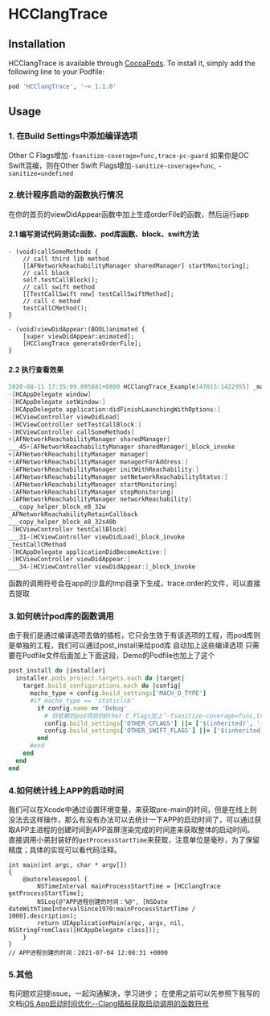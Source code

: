 # HCClangTrace

## Installation

HCClangTrace is available through [CocoaPods](https://cocoapods.org). To install
it, simply add the following line to your Podfile:

```ruby
pod 'HCClangTrace', '~> 1.1.0'
```

## Usage
### 1. 在Build Settings中添加编译选项
Other C Flags增加`-fsanitize-coverage=func,trace-pc-guard`
如果你是OC Swift混编，则在Other Swift Flags增加`-sanitize-coverage=func`,   `-sanitize=undefined`
### 2.统计程序启动的函数执行情况
在你的首页的viewDidAppear函数中加上生成orderFile的函数，然后运行app
#### 2.1 编写测试代码测试c函数、pod库函数、block、swift方法
```objc
- (void)callSomeMethods {
    // call third lib method
    [[AFNetworkReachabilityManager sharedManager] startMonitoring];
    // call block
    self.testCallBlock();
    // call swift method
    [[TestCallSwift new] testCallSwiftMethod];
    // call c method
    testCallCMethod();
}

```
```objc
- (void)viewDidAppear:(BOOL)animated {
    [super viewDidAppear:animated];
    [HCClangTrace generateOrderFile];
}

```
#### 2.2 执行查看效果
```powershell
2020-08-11 17:35:09.895881+0800 HCClangTrace_Example[47015:1422955] _main
-[HCAppDelegate window]
-[HCAppDelegate setWindow:]
-[HCAppDelegate application:didFinishLaunchingWithOptions:]
-[HCViewController viewDidLoad]
-[HCViewController setTestCallBlock:]
-[HCViewController callSomeMethods]
+[AFNetworkReachabilityManager sharedManager]
___45+[AFNetworkReachabilityManager sharedManager]_block_invoke
+[AFNetworkReachabilityManager manager]
+[AFNetworkReachabilityManager managerForAddress:]
-[AFNetworkReachabilityManager initWithReachability:]
-[AFNetworkReachabilityManager setNetworkReachabilityStatus:]
-[AFNetworkReachabilityManager startMonitoring]
-[AFNetworkReachabilityManager stopMonitoring]
-[AFNetworkReachabilityManager networkReachability]
___copy_helper_block_e8_32w
_AFNetworkReachabilityRetainCallback
___copy_helper_block_e8_32s40b
-[HCViewController testCallBlock]
___31-[HCViewController viewDidLoad]_block_invoke
_testCallCMethod
-[HCAppDelegate applicationDidBecomeActive:]
-[HCViewController viewDidAppear:]
___34-[HCViewController viewDidAppear:]_block_invoke

```

函数的调用符号会在app的沙盒的tmp目录下生成，trace.order的文件，可以直接去提取

### 3.如何统计pod库的函数调用
由于我们是通过编译选项去做的插桩，它只会生效于有该选项的工程，而pod库则是单独的工程，我们可以通过post_install来给pod库
自动加上这些编译选项
只需要在Podfile文件后面加上下面这段，Demo的Podfile也加上了这个
```ruby
post_install do |installer|
  installer.pods_project.targets.each do |target|
    target.build_configurations.each do |config|
      macho_type = config.build_settings['MACH_O_TYPE']
      #if macho_type == 'staticlib'
        if config.name == 'Debug'
          # 将依赖的pod项目的Other C Flags加上’-fsanitize-coverage=func,trace-pc-guard‘选项
          config.build_settings['OTHER_CFLAGS'] ||= ['$(inherited)', '-fsanitize-coverage=func,trace-pc-guard']
          config.build_settings['OTHER_SWIFT_FLAGS'] ||= ['$(inherited)', '-fsanitize-coverage=func,trace-pc-guard']
        end
      #end
    end
  end
end
```
### 4.如何统计线上APP的启动时间
我们可以在Xcode中通过设置环境变量，来获取pre-main的时间，但是在线上则没法去这样操作，那么有没有办法可以去统计一下APP的启动时间了，可以通过获取APP主进程的创建时间到APP首屏渲染完成的时间差来获取整体的启动时间。
直接调用小弟封装好的`getProcessStartTime`来获取，注意单位是毫秒，为了保留精度；具体的实现可以看代码注释。
```objc
int main(int argc, char * argv[])
{
    @autoreleasepool {
        NSTimeInterval mainProcessStartTime = [HCClangTrace getProcessStartTime];
        NSLog(@"APP进程创建的时间：%@", [NSDate dateWithTimeIntervalSince1970:mainProcessStartTime / 1000].description);
        return UIApplicationMain(argc, argv, nil, NSStringFromClass([HCAppDelegate class]));
    }
}
// APP进程创建的时间：2021-07-04 12:08:31 +0000
```
### 5.其他
有问题欢迎提issue，一起沟通解决，学习进步；
在使用之前可以先参照下我写的文档[iOS App启动时间优化--Clang插桩获取启动调用的函数符号](https://www.jianshu.com/p/23c78fad7b10)
